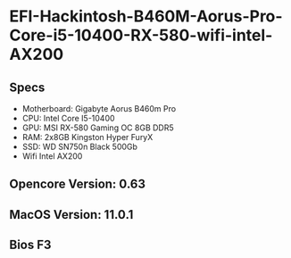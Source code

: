 # EFI-Hackintosh-B460M-Aorus-Pro-Core-i5-10400-RX-580-wifi-intel-AX200

## Specs
- Motherboard: Gigabyte Aorus B460m Pro
- CPU: Intel Core I5-10400
- GPU: MSI RX-580 Gaming OC 8GB DDR5
- RAM: 2x8GB Kingston Hyper FuryX
- SSD: WD SN750n Black 500Gb
- Wifi Intel AX200
## Opencore Version: 0.63
## MacOS Version: 11.0.1
## Bios F3 
